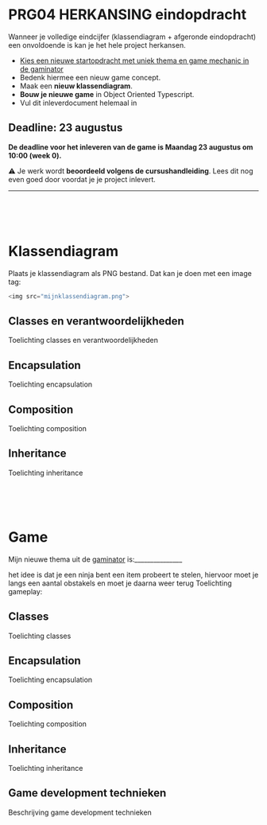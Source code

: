 # PRG04 HERKANSING eindopdracht 

Wanneer je volledige eindcijfer (klassendiagram + afgeronde eindopdracht) een onvoldoende is kan je het hele project herkansen. 

- [Kies een nieuwe startopdracht met uniek thema en game mechanic in de gaminator](https://hr-cmgt.github.io/gaminator/) 
- Bedenk hiermee een nieuw game concept. 
- Maak een **nieuw klassendiagram**. 
- **Bouw je nieuwe game** in Object Oriented Typescript.
- Vul dit inleverdocument helemaal in

## Deadline: 23 augustus

**De deadline voor het inleveren van de game is Maandag 23 augustus om 10:00 (week 0).**

⚠️ Je werk wordt **beoordeeld volgens de cursushandleiding**. Lees dit nog even goed door voordat je je project inlevert.

---

<br>
<br>
<Br>

# Klassendiagram

Plaats je klassendiagram als PNG bestand. Dat kan je doen met een image tag:

```javascript
<img src="mijnklassendiagram.png">
```
## Classes en verantwoordelijkheden

Toelichting classes en verantwoordelijkheden

## Encapsulation

Toelichting encapsulation

## Composition

Toelichting composition

## Inheritance

Toelichting inheritance

<br>
<br>
<Br>

# Game

Mijn nieuwe thema uit de [gaminator](https://hr-cmgt.github.io/gaminator/) is:_______________

 het idee is dat je een ninja bent een item probeert te stelen, hiervoor moet je langs een aantal obstakels en moet je daarna weer terug
Toelichting gameplay:

## Classes

Toelichting classes

## Encapsulation

Toelichting encapsulation

## Composition

Toelichting composition

## Inheritance

Toelichting inheritance

## Game development technieken

Beschrijving game development technieken
